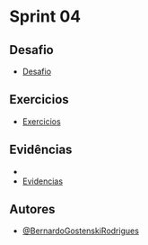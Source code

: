 # **Sprint 04**

## **Desafio**
- [Desafio](Desafio/README.md)

## **Exercicios**
- [Exercicios](exercicios/Readme.md)

## **Evidências**
- 
- [Evidencias](evidencias/README.md)

## **Autores**
- [@BernardoGostenskiRodrigues](https://github.com/RodriguesBernardo)



